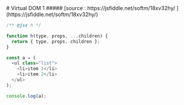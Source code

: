 <div class="markdown-body">
# Virtual DOM 1
##### [source : https://jsfiddle.net/softm/18xv32hy/ ](https://jsfiddle.net/softm/18xv32hy/)

```javascript
/** @jsx h */

function h(type, props, ...children) {
  return { type, props, children };
}

const a = (
  <ul class="list">
    <li>item 1</li>
    <li>item 2</li>
  </ul>
);

console.log(a);
```
</div>